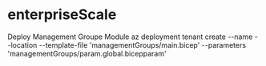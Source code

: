 # enterpriseScale

Deploy Management Groupe Module
az deployment tenant create --name <DEPLOYMENTNAME> --location <METADATALOCATION> --template-file 'managementGroups/main.bicep' --parameters 'managementGroups/param.global.bicepparam'
